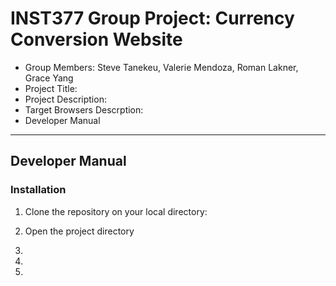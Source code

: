 # INST377 Group Project: Currency Conversion Website
* Group Members: Steve Tanekeu, Valerie Mendoza, Roman Lakner, Grace Yang
* Project Title:
* Project Description:
* Target Browsers Descrption:
* Developer Manual

---

## Developer Manual
### Installation

1. Clone the repository on your local directory:

2. Open the project directory

3. 

4. 

5. 